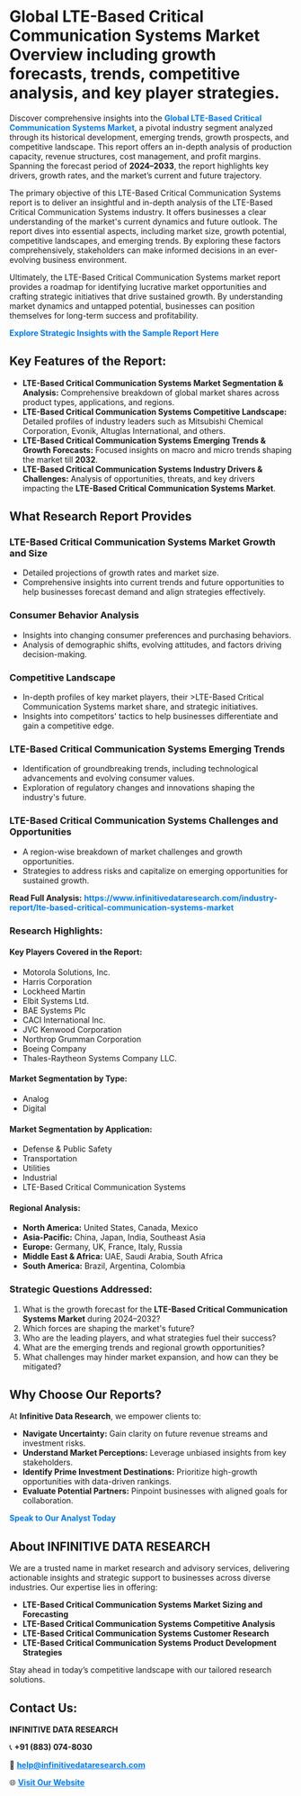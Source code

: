 <h1>Global LTE-Based Critical Communication Systems Market Overview including growth forecasts, trends, competitive analysis, and key player strategies.</h1>
<p>
Discover comprehensive insights into the 
<a href="https://www.infinitivedataresearch.com/industry-report/lte-based-critical-communication-systems-market" rel="dofollow" style="color: #007BFF; text-decoration: none;"><strong>Global LTE-Based Critical Communication Systems Market</strong></a>, a pivotal industry segment analyzed through its historical development, emerging trends, growth prospects, and competitive landscape. This report offers an in-depth analysis of production capacity, revenue structures, cost management, and profit margins. Spanning the forecast period of <strong>2024–2033</strong>, the report highlights key drivers, growth rates, and the market’s current and future trajectory.
</p>
<p>
The primary objective of this LTE-Based Critical Communication Systems report is to deliver an insightful and in-depth analysis of the LTE-Based Critical Communication Systems industry. It offers businesses a clear understanding of the market's current dynamics and future outlook. The report dives into essential aspects, including market size, growth potential, competitive landscapes, and emerging trends. By exploring these factors comprehensively, stakeholders can make informed decisions in an ever-evolving business environment.
</p>
<p>
Ultimately, the LTE-Based Critical Communication Systems market report provides a roadmap for identifying lucrative market opportunities and crafting strategic initiatives that drive sustained growth. By understanding market dynamics and untapped potential, businesses can position themselves for long-term success and profitability.
</p>
<p>
<a href="https://www.infinitivedataresearch.com/request-sample/reportId=112382" style="color: #007BFF; text-decoration: none;"><strong>Explore Strategic Insights with the Sample Report Here</strong></a>
</p>

<h2>Key Features of the Report:</h2>
<ul>
<li><strong>LTE-Based Critical Communication Systems Market Segmentation & Analysis:</strong> Comprehensive breakdown of global market shares across product types, applications, and regions.</li>
<li><strong>LTE-Based Critical Communication Systems Competitive Landscape:</strong> Detailed profiles of industry leaders such as Mitsubishi Chemical Corporation, Evonik, Altuglas International, and others.</li>
<li><strong>LTE-Based Critical Communication Systems Emerging Trends & Growth Forecasts:</strong> Focused insights on macro and micro trends shaping the market till <strong>2032</strong>.</li>
<li><strong>LTE-Based Critical Communication Systems Industry Drivers & Challenges:</strong> Analysis of opportunities, threats, and key drivers impacting the <strong>LTE-Based Critical Communication Systems Market</strong>.</li>
</ul>

<h2>What Research Report Provides</h2>
<h3>LTE-Based Critical Communication Systems Market Growth and Size</h3>
<ul>
<li>Detailed projections of growth rates and market size.</li>
<li>Comprehensive insights into current trends and future opportunities to help businesses forecast demand and align strategies effectively.</li>
</ul>

<h3>Consumer Behavior Analysis</h3>
<ul>
<li>Insights into changing consumer preferences and purchasing behaviors.</li>
<li>Analysis of demographic shifts, evolving attitudes, and factors driving decision-making.</li>
</ul>

<h3>Competitive Landscape</h3>
<ul>
<li>In-depth profiles of key market players, their >LTE-Based Critical Communication Systems market share, and strategic initiatives.</li>
<li>Insights into competitors' tactics to help businesses differentiate and gain a competitive edge.</li>
</ul>

<h3>LTE-Based Critical Communication Systems Emerging Trends</h3>
<ul>
<li>Identification of groundbreaking trends, including technological advancements and evolving consumer values.</li>
<li>Exploration of regulatory changes and innovations shaping the industry's future.</li>
</ul>

<h3>LTE-Based Critical Communication Systems Challenges and Opportunities</h3>
<ul>
<li>A region-wise breakdown of market challenges and growth opportunities.</li>
<li>Strategies to address risks and capitalize on emerging opportunities for sustained growth.</li>
</ul>
<p><strong>Read Full Analysis:</strong> <a href="https://www.infinitivedataresearch.com/industry-report/lte-based-critical-communication-systems-market" rel="dofollow" style="color: #007BFF; text-decoration: none;"><strong>https://www.infinitivedataresearch.com/industry-report/lte-based-critical-communication-systems-market</strong></a></p>
<h3>Research Highlights:</h3>
<h4>Key Players Covered in the Report:</h4>
<ul><li>Motorola Solutions, Inc.</li><li>Harris Corporation</li><li>Lockheed Martin</li><li>Elbit Systems Ltd.</li><li>BAE Systems Plc</li><li>CACI International Inc.</li><li>JVC Kenwood Corporation</li><li>Northrop Grumman Corporation</li><li>Boeing Company</li><li>Thales-Raytheon Systems Company LLC.</li></ul>
<h4>Market Segmentation by Type:</h4>
<ul><li>Analog</li><li>Digital</li></ul>
<h4>Market Segmentation by Application:</h4>
<ul><li>Defense &amp; Public Safety</li><li>Transportation</li><li>Utilities</li><li>Industrial</li><li>LTE-Based Critical Communication Systems</li></ul>

<h4>Regional Analysis:</h4>
<ul>
<li><strong>North America:</strong> United States, Canada, Mexico</li>
<li><strong>Asia-Pacific:</strong> China, Japan, India, Southeast Asia</li>
<li><strong>Europe:</strong> Germany, UK, France, Italy, Russia</li>
<li><strong>Middle East & Africa:</strong> UAE, Saudi Arabia, South Africa</li>
<li><strong>South America:</strong> Brazil, Argentina, Colombia</li>
</ul>

<h3>Strategic Questions Addressed:</h3>
<ol>
<li>What is the growth forecast for the <strong>LTE-Based Critical Communication Systems Market</strong> during 2024–2032?</li>
<li>Which forces are shaping the market's future?</li>
<li>Who are the leading players, and what strategies fuel their success?</li>
<li>What are the emerging trends and regional growth opportunities?</li>
<li>What challenges may hinder market expansion, and how can they be mitigated?</li>
</ol>

<h2>Why Choose Our Reports?</h2>
<p>At <strong>Infinitive Data Research</strong>, we empower clients to:</p>
<ul>
<li><strong>Navigate Uncertainty:</strong> Gain clarity on future revenue streams and investment risks.</li>
<li><strong>Understand Market Perceptions:</strong> Leverage unbiased insights from key stakeholders.</li>
<li><strong>Identify Prime Investment Destinations:</strong> Prioritize high-growth opportunities with data-driven rankings.</li>
<li><strong>Evaluate Potential Partners:</strong> Pinpoint businesses with aligned goals for collaboration.</li>
</ul>
<p><a href="https://www.infinitivedataresearch.com/industry-report/lte-based-critical-communication-systems-market" rel="dofollow" style="color: #007BFF; text-decoration: none;"><strong>Speak to Our Analyst Today</strong></a></p>

<h2>About INFINITIVE DATA RESEARCH</h2>
<p>We are a trusted name in market research and advisory services, delivering actionable insights and strategic support to businesses across diverse industries. Our expertise lies in offering:</p>
<ul>
<li><strong>LTE-Based Critical Communication Systems Market Sizing and Forecasting</strong></li>
<li><strong>LTE-Based Critical Communication Systems Competitive Analysis</strong></li>
<li><strong>LTE-Based Critical Communication Systems Customer Research</strong></li>
<li><strong>LTE-Based Critical Communication Systems Product Development Strategies</strong></li>
</ul>
<p>Stay ahead in today’s competitive landscape with our tailored research solutions.</p>

<h2>Contact Us:</h2>
<p><strong>INFINITIVE DATA RESEARCH</strong></p>
<p>📞 <strong>+91 (883) 074-8030</strong></p>
<p>📧 <strong><a href="mailto:help@infinitivedataresearch.com" style="color: #007BFF;">help@infinitivedataresearch.com</a></strong></p>
<p>🌐 <strong><a href="https://www.infinitivedataresearch.com" rel="dofollow" style="color: #007BFF;">Visit Our Website</a></strong></p>